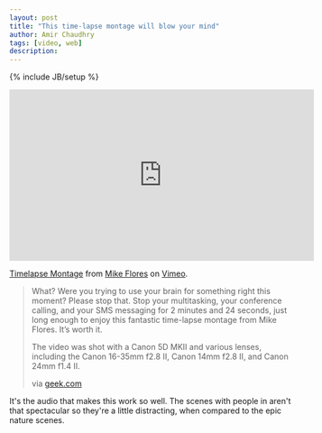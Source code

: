 ```yaml
---
layout: post
title: "This time-lapse montage will blow your mind"
author: Amir Chaudhry
tags: [video, web]
description:
---
```

{% include JB/setup %}

<iframe src="http://player.vimeo.com/video/14352658?title=0&amp;byline=0&amp;portrait=0" width="540" height="304" frameborder="0" webkitAllowFullScreen="true" mozallowfullscreen="true" allowFullScreen="true">lipsum</iframe><p><a href="http://vimeo.com/14352658">Timelapse Montage</a> from <a href="http://vimeo.com/mikeflores">Mike Flores</a> on <a href="http://vimeo.com">Vimeo</a>.</p>

> What? Were you trying to use your brain for something right this
> moment? Please stop that. Stop your multitasking, your conference
> calling, and your SMS messaging for 2 minutes and 24 seconds, just
> long enough to enjoy this fantastic time-lapse montage from Mike
> Flores. It’s worth it.
>
> The video was shot with a Canon 5D MKII and various lenses, including
> the Canon 16-35mm f2.8 II, Canon 14mm f2.8 II, and Canon 24mm f1.4 II.
>
> via
> [geek.com](http://www.geek.com/articles/geek-cetera/this-time-lapse-montage-will-blow-your-mind-20100925/)

It's the audio that makes this work so well. The scenes with people in
aren't that spectacular so they're a little distracting, when compared
to the epic nature scenes.
